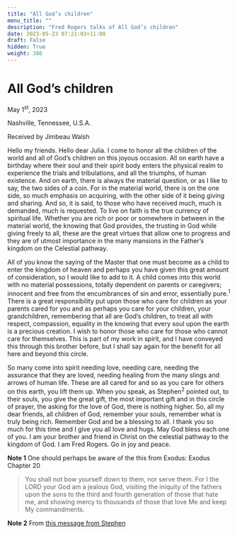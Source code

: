 ```yaml
---
title: "All God’s children"
menu_title: ""
description: "Fred Rogers talks of All God’s children"
date: 2023-05-23 07:21:03+11:00
draft: False
hidden: True
weight: 386
---
```

# All God’s children

May 1<sup>st</sup>, 2023

Nashville, Tennessee, U.S.A.

Received by Jimbeau Walsh  

Hello my friends. Hello dear Julia. I come to honor all the children of the world and all of God’s children on this joyous occasion. All on earth have a birthday where their soul and their spirit body enters the physical realm to experience the trials and tribulations, and all the triumphs, of human existence. And on earth, there is always the material question, or as I like to say, the two sides of a coin. For in the material world, there is on the one side, so much emphasis on acquiring, with the other side of it being giving and sharing.  And so, it is said, to those who have received much, much is demanded, much is requested. To live on faith is the true currency of spiritual life. Whether you are rich or poor or somewhere in between in the material world, the knowing that God provides, the trusting in God while giving freely to all, these are the great virtues that allow one to progress and they are of utmost importance in the many mansions in the Father’s kingdom on the Celestial pathway. 

All of you know the saying of the Master that one must become as a child to enter the kingdom of heaven and perhaps you have given this great amount of consideration, so I would like to add to it. A child comes into this world with no material possessions, totally dependent on parents or caregivers; innocent and free from the encumbrances of sin and error, essentially pure.<sup>1</sup> There is a great responsibility put upon those who care for children as your parents cared for you and as perhaps you care for your children, your grandchildren, remembering that all are God’s children, to treat all with respect, compassion, equality in the knowing that every soul upon the earth is a precious creation. I wish to honor those who care for those who cannot care for themselves. This is part of my work in spirit, and I have conveyed this through this brother before, but I shall say again for the benefit for all here and beyond this circle. 

So many come into spirit needing love, needing care, needing the assurance that they are loved, needing healing from the many slings and arrows of human life. These are all cared for and so as you care for others on this earth, you lift them up. When you speak, as Stephen<sup>2</sup> pointed out, to their souls, you give the great gift, the most important gift and in this circle of prayer, the asking for the love of God, there is nothing higher. So, all my dear friends, all children of God, remember your souls, remember what is truly being rich. Remember God and be a blessing to all. I thank you so much for this time and I give you all love and hugs. May God bless each one of you. I am your brother and friend in Christ on the celestial pathway to the kingdom of God. I am Fred Rogers. Go in joy and peace. 


**Note 1** One should perhaps be aware of the this from Exodus: Exodus Chapter 20

> You shall not bow yourself down to them, nor serve them. For I the LORD your God am a jealous God, visiting the iniquity of the fathers upon the sons to the third and fourth generation of those that hate me, and showing mercy to thousands of those that love Me and keep My commandments.
> 

**Note 2**  From [this message from Stephen](/contemporary-messages/messages-sorted-year/messages-2021/speak-to-the-world-from-your-soul-jw-26-dec-2021/)